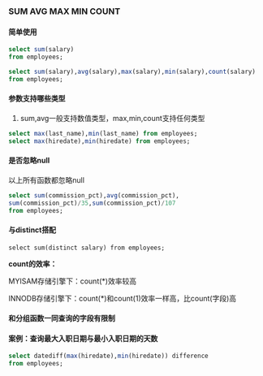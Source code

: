 ### SUM  AVG  MAX MIN COUNT

#### 简单使用

```sql
select sum(salary)
from employees;
```

```SQL
select sum(salary),avg(salary),max(salary),min(salary),count(salary)
from employees;
```



#### 参数支持哪些类型

1. sum,avg一般支持数值类型，max,min,count支持任何类型

```SQL
select max(last_name),min(last_name) from employees;
select max(hiredate),min(hiredate) from employees;

```



#### 是否忽略null

以上所有函数都忽略null

```sql
select sum(commission_pct),avg(commission_pct),
sum(commission_pct)/35,sum(commission_pct)/107
from employees;
```



#### 与distinct搭配

```
select sum(distinct salary) from employees;
```

**count的效率：**

MYISAM存储引擎下：count(*)效率较高

INNODB存储引擎下：count(*)和count(1)效率一样高，比count(字段)高



#### 和分组函数一同查询的字段有限制



#### 案例：查询最大入职日期与最小入职日期的天数

```SQL
select datediff(max(hiredate),min(hiredate)) difference
from employees;
```

